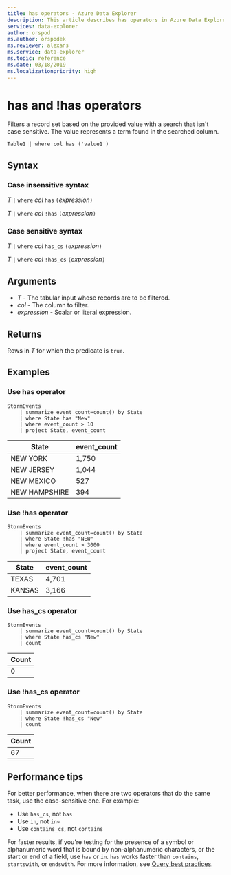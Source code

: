 ```yaml
---
title: has operators - Azure Data Explorer
description: This article describes has operators in Azure Data Explorer.
services: data-explorer
author: orspod
ms.author: orspodek
ms.reviewer: alexans
ms.service: data-explorer
ms.topic: reference
ms.date: 03/18/2019
ms.localizationpriority: high
---
```

# has and !has operators

Filters a record set based on the provided value with a search that isn't case sensitive. The value represents a term found in the searched column.

```kusto
Table1 | where col has ('value1')
```
 
## Syntax

### Case insensitive syntax

*T* `|` `where` *col* `has` `(`*expression*`)`   
 
*T* `|` `where` *col* `!has` `(`*expression*`)`   

### Case sensitive syntax

*T* `|` `where` *col* `has_cs` `(`*expression*`)`   

*T* `|` `where` *col* `!has_cs` `(`*expression*`)`  

## Arguments

* *T* - The tabular input whose records are to be filtered.
* *col* - The column to filter.
* *expression* - Scalar or literal expression.

## Returns

Rows in *T* for which the predicate is `true`.

## Examples  

### Use has operator

```kusto
StormEvents
    | summarize event_count=count() by State
    | where State has "New"
    | where event_count > 10
    | project State, event_count
```

|State|event_count|
|-----|-----------|
|NEW YORK|1,750|
|NEW JERSEY|1,044|
|NEW MEXICO|527|
|NEW HAMPSHIRE|394|  

### Use !has operator

```kusto
StormEvents
    | summarize event_count=count() by State
    | where State !has "NEW"
    | where event_count > 3000
    | project State, event_count
```

|State|event_count|
|-----|-----------|
|TEXAS|4,701|
|KANSAS|3,166| 

### Use has_cs operator

```kusto
StormEvents
    | summarize event_count=count() by State
    | where State has_cs "New"
    | count
```

|Count|
|-----|
|0|

### Use !has_cs operator

```kusto
StormEvents
    | summarize event_count=count() by State
    | where State !has_cs "New"
    | count
```

|Count|
|-----|
|67|

## Performance tips

For better performance, when there are two operators that do the same task, use the case-sensitive one.
For example:

* Use `has_cs`, not `has`
* Use `in`, not `in~`
* Use `contains_cs`, not `contains`

For faster results, if you're testing for the presence of a symbol or alphanumeric word that is bound by non-alphanumeric characters, or the start or end of a field, use `has` or `in`. `has` works faster than `contains`, `startswith`, or `endswith`. For more information, see [Query best practices](best-practices.md).